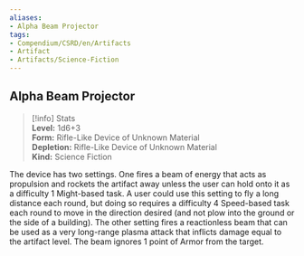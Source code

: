 ```yaml
---
aliases:
- Alpha Beam Projector
tags:
- Compendium/CSRD/en/Artifacts
- Artifact
- Artifacts/Science-Fiction
---
```


  
## Alpha Beam Projector  
>[!info] Stats  
> **Level:** 1d6+3  
> **Form:** Rifle-Like Device of Unknown Material  
> **Depletion:** Rifle-Like Device of Unknown Material  
> **Kind:** Science Fiction
  
The device has two settings. One fires a beam of energy that acts as propulsion and rockets the artifact away unless the user can hold onto it as a difficulty 1 Might-based task. A user could use this setting to fly a long distance each round, but doing so requires a difficulty 4 Speed-based task each round to move in the direction desired (and not plow into the ground or the side of a building). The other setting fires a reactionless beam that can be used as a very long-range plasma attack that inflicts damage equal to the artifact level. The beam ignores 1 point of Armor from the target.